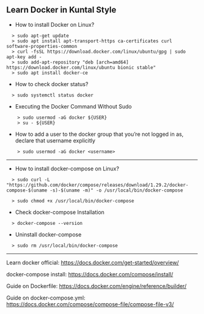 ## Learn Docker in Kuntal Style


- How to install Docker on Linux?
```
  > sudo apt-get update
  > sudo apt install apt-transport-https ca-certificates curl software-properties-common
  > curl -fsSL https://download.docker.com/linux/ubuntu/gpg | sudo apt-key add -
  > sudo add-apt-repository "deb [arch=amd64] https://download.docker.com/linux/ubuntu bionic stable"
  > sudo apt install docker-ce
```

- How to check docker status?
```
  > sudo systemctl status docker
```

- Executing the Docker Command Without Sudo
```
    > sudo usermod -aG docker ${USER}
    > su - ${USER}
```

- How to add a user to the docker group that you’re not logged in as, declare that username explicitly
```
    > sudo usermod -aG docker <username>
```


--------------------------------------------------------------------------------------

- How to install docker-compose on Linux?
```
  > sudo curl -L "https://github.com/docker/compose/releases/download/1.29.2/docker-compose-$(uname -s)-$(uname -m)" -o /usr/local/bin/docker-compose

  > sudo chmod +x /usr/local/bin/docker-compose
```

- Check docker-compose Installation
```
  > docker-compose --version
```

- Uninstall docker-compose
```
  > sudo rm /usr/local/bin/docker-compose
```

------
Learn docker official: https://docs.docker.com/get-started/overview/

docker-compose install: https://docs.docker.com/compose/install/

Guide on Dockerfile: https://docs.docker.com/engine/reference/builder/

Guide on docker-compose.yml: https://docs.docker.com/compose/compose-file/compose-file-v3/
